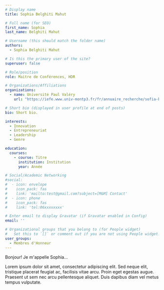 ```yaml
---
# Display name
title: Sophia Belghiti Mahut

# Full name (for SEO)
first_name: Sophia
last_name: Belghiti Mahut

# Username (this should match the folder name)
authors:
  - Sophia Belghiti Mahut

# Is this the primary user of the site?
superuser: false

# Role/position
role: Maitre de Conférences, HDR

# Organizations/Affiliations
organizations:
  - name: Université Paul Valéry
    url: "https://iefe.www.univ-montp3.fr/fr/annuaire_recherche/sofia-belghiti-mahut"

# Short bio (displayed in user profile at end of posts)
bio: Short bio.

interests:
  - Innovation
  - Entrepreneuriat
  - Leadership
  - Genre

education:
  courses:
    - course: Titre
      institution: Institution
      year: Année

# Social/Academic Networking
#social:
#  - icon: envelope
#    icon_pack: fas
#    link: 'mailto:test@gmail.com?subject=[M&M] Contact'
#  - icon: phone
#    icon_pack: fas
#    link: 'tel:06xxxxxxxx'

# Enter email to display Gravatar (if Gravatar enabled in Config)
email: ''

# Organizational groups that you belong to (for People widget)
#   Set this to `[]` or comment out if you are not using People widget.
user_groups:
  - Membres d'Honneur
---
```


Bonjour! Je m'appelle Sophia...

Lorem ipsum dolor sit amet, consectetur adipiscing elit. Sed neque elit, tristique placerat feugiat ac, facilisis vitae arcu. Proin eget egestas augue. Praesent ut sem nec arcu pellentesque aliquet. Duis dapibus diam vel metus tempus vulputate.
